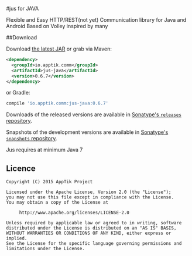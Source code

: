 #jus for JAVA

Flexible and Easy HTTP/REST(not yet) Communication library for Java and Android
Based on Volley inspired by many


##Download

Download [the latest JAR][mvn] or grab via Maven:
```xml
<dependency>
  <groupId>io.apptik.comm</groupId>
  <artifactId>jus-java</artifactId>
  <version>0.6.7</version>
</dependency>
```
or Gradle:
```groovy
compile 'io.apptik.comm:jus-java:0.6.7'
```

Downloads of the released versions are available in [Sonatype's `releases` repository][release].

Snapshots of the development versions are available in [Sonatype's `snapshots` repository][snap].

Jus requires at minimum Java 7

## Licence

    Copyright (C) 2015 AppTik Project

    Licensed under the Apache License, Version 2.0 (the "License");
    you may not use this file except in compliance with the License.
    You may obtain a copy of the License at

         http://www.apache.org/licenses/LICENSE-2.0

    Unless required by applicable law or agreed to in writing, software
    distributed under the License is distributed on an "AS IS" BASIS,
    WITHOUT WARRANTIES OR CONDITIONS OF ANY KIND, either express or implied.
    See the License for the specific language governing permissions and
    limitations under the License.

 [mvn]: https://search.maven.org/remote_content?g=io.apptik.comm&a=jus-java&v=LATEST
 [release]: https://oss.sonatype.org/content/repositories/releases/io/apptik/comm/jus-java
 [snap]: https://oss.sonatype.org/content/repositories/snapshots/io/apptik/comm/jus-java
